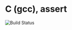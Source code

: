 # C (gcc), assert

![Build Status](https://travis-ci.org/cyber-dojo-languages/gcc-assert.svg?branch=master)
